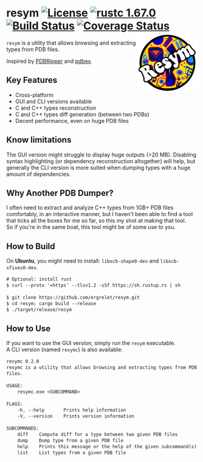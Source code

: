 # resym [![License](https://img.shields.io/badge/license-Apache--2.0_OR_MIT-blue.svg)](https://img.shields.io/badge/license-Apache--2.0_OR_MIT-blue.svg) [![rustc 1.67.0](https://img.shields.io/badge/rust-1.67.0%2B-orange.svg)](https://img.shields.io/badge/rust-1.67.0%2B-orange.svg) [![Build Status](https://github.com/ergrelet/resym/workflows/Tests/badge.svg?branch=master)](https://github.com/ergrelet/resym/actions?query=workflow%3ATests) [![Coverage Status](https://coveralls.io/repos/github/ergrelet/resym/badge.svg?branch=master)](https://coveralls.io/github/ergrelet/resym?branch=master) <img align="right" src="./docs/static/resym_256.png" alt="resym logo" width="160" heigh="160">

`resym` is a utility that allows browsing and extracting types from PDB files.

Inspired by [PDBRipper](https://github.com/horsicq/PDBRipper) and
[pdbex](https://github.com/wbenny/pdbex).

## Key Features

- Cross-platform
- GUI and CLI versions available
- C and C++ types reconstruction
- C and C++ types diff generation (between two PDBs)
- Decent performance, even on huge PDB files

## Know limitations

The GUI version might struggle to display huge outputs (>20 MB). Disabling
syntax highlighting (or dependency reconstruction altogether) will help, but
generally the CLI version is more suited when dumping types with a huge amount
of dependencies.

## Why Another PDB Dumper?

I often need to extract and analyze C++ types from 1GB+ PDB files comfortably,
in an interactive manner, but I haven't been able to find a tool that ticks all
the boxes for me so far, so this my shot at making that tool.  
So if you're in the same boat, this tool might be of some use to you.

## How to Build

On **Ubuntu**, you might need to install: `libxcb-shape0-dev` and `libxcb-xfixes0-dev`.

```
# Optional: install rust
$ curl --proto '=https' --tlsv1.2 -sSf https://sh.rustup.rs | sh

$ git clone https://github.com/ergrelet/resym.git
$ cd resym; cargo build --release
$ ./target/release/resym
```

## How to Use

If you want to use the GUI version, simply run the `resym` executable.  
A CLI version (named `resymc`) is also available:

```
resymc 0.2.0
resymc is a utility that allows browsing and extracting types from PDB files.

USAGE:
    resymc.exe <SUBCOMMAND>

FLAGS:
    -h, --help       Prints help information
    -V, --version    Prints version information

SUBCOMMANDS:
    diff    Compute diff for a type between two given PDB files
    dump    Dump type from a given PDB file
    help    Prints this message or the help of the given subcommand(s)
    list    List types from a given PDB file

```
